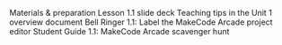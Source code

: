 Materials & preparation
Lesson 1.1 slide deck
Teaching tips in the Unit 1 overview document
Bell Ringer 1.1: Label the MakeCode Arcade project editor
Student Guide 1.1: MakeCode Arcade scavenger hunt
